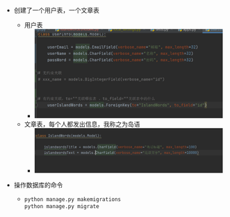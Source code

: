 - 创建了一个用户表，一个文章表

  - 用户表
    - ![image-20220823095123990](https://raw.githubusercontent.com/unstoppablezhou/xidaoqun_note/main/img/image-20220823095123990.png)
  - 文章表，每个人都发出信息，我称之为岛语
    - ![image-20220823095324640](https://raw.githubusercontent.com/unstoppablezhou/xidaoqun_note/main/img/image-20220823095324640.png)

- 操作数据库的命令

  - ```python
    python manage.py makemigrations
    python manage.py migrate
    ```

    